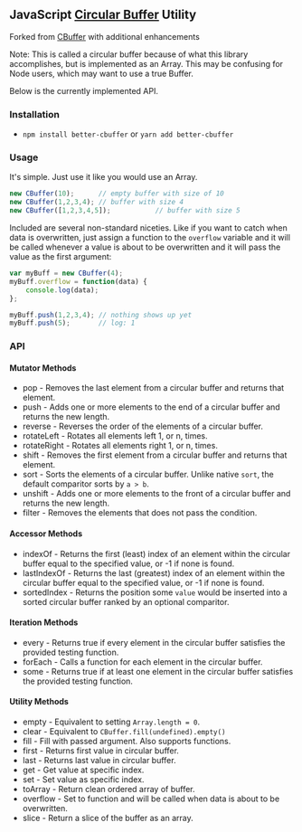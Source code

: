 ## JavaScript [Circular Buffer](http://en.wikipedia.org/wiki/Circular_buffer) Utility

Forked from [CBuffer](https://github.com/trevnorris/cbuffer/) with additional enhancements

Note: This is called a circular buffer because of what this library accomplishes, but is implemented
as an Array. This may be confusing for Node users, which may want to use a true Buffer.

Below is the currently implemented API.

### Installation

- `npm install better-cbuffer` or `yarn add better-cbuffer`

### Usage

It's simple. Just use it like you would use an Array.

```javascript
new CBuffer(10);      // empty buffer with size of 10
new CBuffer(1,2,3,4); // buffer with size 4
new CBuffer([1,2,3,4,5]);           // buffer with size 5
```

Included are several non-standard niceties. Like if you want to catch when data is overwritten,
just assign a function to the `overflow` variable and it will be called whenever a value is about
to be overwritten and it will pass the value as the first argument:

```javascript
var myBuff = new CBuffer(4);
myBuff.overflow = function(data) {
    console.log(data);
};

myBuff.push(1,2,3,4); // nothing shows up yet
myBuff.push(5);       // log: 1
```


### API

#### Mutator Methods

* pop         - Removes the last element from a circular buffer and returns that element.
* push        - Adds one or more elements to the end of a circular buffer and returns the new length.
* reverse     - Reverses the order of the elements of a circular buffer.
* rotateLeft  - Rotates all elements left 1, or n, times.
* rotateRight - Rotates all elements right 1, or n, times.
* shift       - Removes the first element from a circular buffer and returns that element.
* sort        - Sorts the elements of a circular buffer. Unlike native `sort`, the default comparitor sorts by `a > b`.
* unshift     - Adds one or more elements to the front of a circular buffer and returns the new length.
* filter      - Removes the elements that does not pass the condition.

#### Accessor Methods

* indexOf     - Returns the first (least) index of an element within the circular buffer equal to the specified value, or -1 if none is found.
* lastIndexOf - Returns the last (greatest) index of an element within the circular buffer equal to the specified value, or -1 if none is found.
* sortedIndex - Returns the position some `value` would be inserted into a sorted circular buffer ranked by an optional comparitor.

#### Iteration Methods

* every       - Returns true if every element in the circular buffer satisfies the provided testing function.
* forEach     - Calls a function for each element in the circular buffer.
* some        - Returns true if at least one element in the circular buffer satisfies the provided testing function.

#### Utility Methods

* empty       - Equivalent to setting `Array.length = 0`.
* clear       - Equivalent to `CBuffer.fill(undefined).empty()`
* fill        - Fill with passed argument. Also supports functions.
* first       - Returns first value in circular buffer.
* last        - Returns last value in circular buffer.
* get         - Get value at specific index.
* set         - Set value as specific index.
* toArray     - Return clean ordered array of buffer.
* overflow    - Set to function and will be called when data is about to be overwritten.
* slice       - Return a slice of the buffer as an array.
